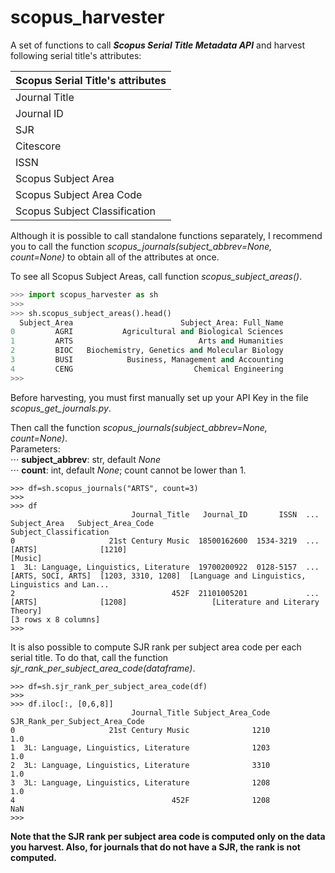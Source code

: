 # scopus_harvester

A set of functions to call **_Scopus Serial Title Metadata API_** and harvest following serial title's attributes:

| Scopus Serial Title's attributes |
| -------------------------------- |
| Journal Title                    |
| Journal ID                       |
| SJR                              |
| Citescore                        |
| ISSN                             |
| Scopus Subject Area              |
| Scopus Subject Area Code         |
| Scopus Subject Classification    |


Although it is possible to call standalone functions separately, I recommend you to call the function _scopus_journals(subject_abbrev=None, count=None)_ to obtain all of the attributes at once.

To see all Scopus Subject Areas, call function _scopus_subject_areas()_.


```python
>>> import scopus_harvester as sh
>>> 
>>> sh.scopus_subject_areas().head()
  Subject_Area                        Subject_Area: Full_Name
0         AGRI           Agricultural and Biological Sciences
1         ARTS                            Arts and Humanities
2         BIOC   Biochemistry, Genetics and Molecular Biology
3         BUSI            Business, Management and Accounting
4         CENG                           Chemical Engineering
>>>
```


Before harvesting, you must first manually set up your API Key in the file _scopus_get_journals.py_.

Then call the function _scopus_journals(subject_abbrev=None, count=None)_.<br/>
Parameters:<br/>
    ⋅⋅⋅ **subject_abbrev**: str, default _None_<br/>
    ⋅⋅⋅ **count**: int, default _None_; count cannot be lower than 1.


```
>>> df=sh.scopus_journals("ARTS", count=3)
>>>
>>> df
                           Journal_Title   Journal_ID       ISSN  ...        Subject_Area   Subject_Area_Code                             Subject_Classification
0                     21st Century Music  18500162600  1534-3219  ...              [ARTS]              [1210]                                            [Music]
1  3L: Language, Linguistics, Literature  19700200922  0128-5157  ...  [ARTS, SOCI, ARTS]  [1203, 3310, 1208]  [Language and Linguistics, Linguistics and Lan...
2                                   452F  21101005201             ...              [ARTS]              [1208]                   [Literature and Literary Theory]
[3 rows x 8 columns]
>>>
```


It is also possible to compute SJR rank per subject area code per each serial title. To do that, call the function _sjr_rank_per_subject_area_code(dataframe)_.


```
>>> df=sh.sjr_rank_per_subject_area_code(df)
>>>
>>> df.iloc[:, [0,6,8]]
                           Journal_Title Subject_Area_Code  SJR_Rank_per_Subject_Area_Code
0                     21st Century Music              1210                             1.0
1  3L: Language, Linguistics, Literature              1203                             1.0
2  3L: Language, Linguistics, Literature              3310                             1.0
3  3L: Language, Linguistics, Literature              1208                             1.0
4                                   452F              1208                             NaN
>>>
```


**Note that the SJR rank per subject area code is computed only on the data you harvest. Also, for journals that do not have a SJR, the rank is not computed.**
